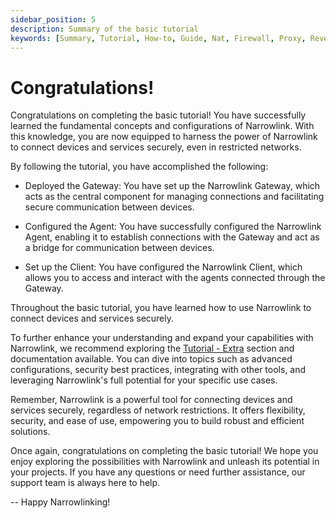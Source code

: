 ```yaml
---
sidebar_position: 5
description: Summary of the basic tutorial
keywords: [Summary, Tutorial, How-to, Guide, Nat, Firewall, Proxy, Reverse Proxy, Tunnel, Zero-trust, Remote-access, Remote-work, Remote-connection]
---
```


# Congratulations!

Congratulations on completing the basic tutorial! You have successfully learned the fundamental concepts and configurations of Narrowlink. With this knowledge, you are now equipped to harness the power of Narrowlink to connect devices and services securely, even in restricted networks.

By following the tutorial, you have accomplished the following:

- Deployed the Gateway: You have set up the Narrowlink Gateway, which acts as the central component for managing connections and facilitating secure communication between devices.

- Configured the Agent: You have successfully configured the Narrowlink Agent, enabling it to establish connections with the Gateway and act as a bridge for communication between devices.

- Set up the Client: You have configured the Narrowlink Client, which allows you to access and interact with the agents connected through the Gateway.

Throughout the basic tutorial, you have learned how to use Narrowlink to connect devices and services securely.

To further enhance your understanding and expand your capabilities with Narrowlink, we recommend exploring the [Tutorial - Extra](/docs/category/tutorial---extras) section and documentation available. You can dive into topics such as advanced configurations, security best practices, integrating with other tools, and leveraging Narrowlink's full potential for your specific use cases.

Remember, Narrowlink is a powerful tool for connecting devices and services securely, regardless of network restrictions. It offers flexibility, security, and ease of use, empowering you to build robust and efficient solutions.

Once again, congratulations on completing the basic tutorial! We hope you enjoy exploring the possibilities with Narrowlink and unleash its potential in your projects. If you have any questions or need further assistance, our support team is always here to help.

-- Happy Narrowlinking!